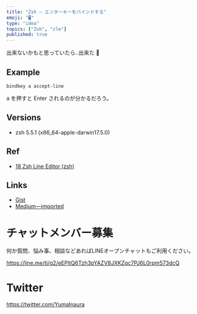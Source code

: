 ```yaml
---
title: "Zsh — エンターキーをバインドする"
emoji: "🖥"
type: "idea"
topics: ["Zsh", "zle"]
published: true
---
```



出来ないかもと思っていたら‥出来た :tada: 

## Example

```
bindkey a accept-line
```

a を押すと Enter されるのが分かるだろう。

## Versions

- zsh 5.5.1 (x86_64-apple-darwin17.5.0)

## Ref

- [18 Zsh Line Editor (zsh)](http://zsh.sourceforge.net/Doc/Release/Zsh-Line-Editor.html)

## Links

- [Gist](https://gist.github.com/YumaInaura/f2a981c08308628197e1d32ce52e5dd5)
- [Medium—imported](https://medium.com/supersonic-generation/zsh-zle-bind-enter-key-by-using-accept-line-zle-widget-c278ee1fb2f)








<!-- Update From Qiita API -->

# チャットメンバー募集


何か質問、悩み事、相談などあればLINEオープンチャットもご利用ください。

https://line.me/ti/g2/eEPltQ6Tzh3pYAZV8JXKZqc7PJ6L0rpm573dcQ





# Twitter


https://twitter.com/YumaInaura


<!-- Update From Qiita API -->


